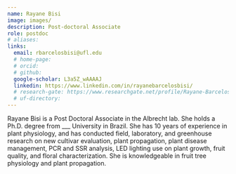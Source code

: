 ```yaml
---
name: Rayane Bisi
image: images/
description: Post-doctoral Associate
role: postdoc
# aliases: 
links:
  email: rbarcelosbisi@ufl.edu
  # home-page: 
  # orcid: 
  # github: 
  google-scholar: L3a5Z_wAAAAJ
  linkedin: https://www.linkedin.com/in/rayanebarcelosbisi/
  # research-gate: https://www.researchgate.net/profile/Rayane-Barcelos-Bisi/research
  # uf-directory:
---
```


Rayane Bisi is a Post Doctoral Associate in the Albrecht lab. She holds a Ph.D. degree from ___ University in Brazil. She has 10 years of experience in plant physiology, and has conducted field, laboratory, and greenhouse research on new cultivar evaluation, plant propagation, plant disease management, PCR and SSR analysis, LED lighting use on plant growth, fruit quality, and floral characterization. She is knowledgeable in fruit tree physiology and plant propagation.